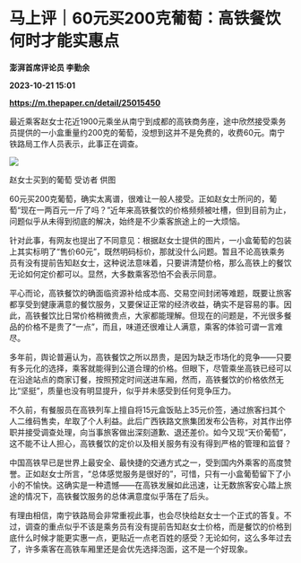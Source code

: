 # 马上评｜60元买200克葡萄：高铁餐饮何时才能实惠点
**澎湃首席评论员 李勤余**

**2023-10-21 15:01**

**https://m.thepaper.cn/detail/25015450**

最近乘客赵女士花近1900元乘坐从南宁到成都的高铁商务座，途中欣然接受乘务员提供的一小盒重量约200克的葡萄，没想到这并不是免费的，收费60元。南宁铁路局工作人员表示，此事正在调查。

![](https://imagecloud.thepaper.cn/thepaper/image/275/93/0.jpg)

赵女士买到的葡萄 受访者 供图

60元买200克葡萄，确实太离谱，很难让一般人接受。正如赵女士所问的，葡萄“现在一两百元一斤了吗？”近年来高铁餐饮的价格频频被吐槽，但到目前为止，问题似乎从未得到彻底的解决，始终是不少乘客旅途上的一大烦恼。

针对此事，有网友也提出了不同意见：根据赵女士提供的图片，一小盒葡萄的包装上其实标明了“售价60元”，既然明码标价，那就没什么问题。暂且不论高铁乘务员有没有提前告知赵女士，这种说法意味着，只要讲清楚价格，那么高铁上的餐饮无论如何定价都可以。显然，大多数乘客恐怕不会表示同意。

平心而论，高铁餐饮的确面临资源补给成本高、交易空间封闭等难题，既要让旅客都享受到健康满意的餐饮服务，又要保证正常的经济收益，确实不是容易的事。因此，高铁餐饮比日常价格稍微贵点，大家都能理解。但现在的问题是，不光很多餐品的价格不是贵了“一点”，而且，味道还很难让人满意，乘客的体验可谓一言难尽。

多年前，舆论普遍认为，高铁餐饮之所以昂贵，是因为缺乏市场化的竞争——只要有多元化的选择，乘客就能得到公道合理的价格。但眼下，尽管乘坐高铁已经可以在沿途站点的商家订餐，按照预定时间送进车厢，然而，高铁餐饮的价格依然无比“坚挺”，质量也没有明显提升，似乎并未感受到任何竞争压力。

不久前，有餐服员在高铁列车上擅自将15元盒饭贴上35元价签，通过旅客扫其个人二维码售卖，牟取了个人利益。此后广西铁路文旅集团发布公告称，对其作出停职并接受调查处理，向当事旅客做出深刻道歉、退还差价。如今又现“天价葡萄”，这不能不让人担心，高铁餐饮的定价以及相关服务有没有得到严格的管理和监督？

中国高铁早已是世界上最安全、最快捷的交通方式之一，受到国内外乘客的高度赞誉。正如赵女士所言，“总体感觉服务是很好的”，可惜，只有一小盒葡萄留下了小小的不愉快。这确实是一种遗憾——在高铁发展如此迅速，让无数旅客安心踏上旅途的情况下，高铁餐饮服务的总体满意度似乎落在了后头。

有理由相信，南宁铁路局会非常重视此事，也会尽快给赵女士一个正式的答复。不过，调查的重点似乎不该是乘务员有没有提前告知赵女士价格，而是餐饮的价格到底什么时候才能更实惠一点，更贴近一点老百姓的感受？无论如何，这么多年过去了，许多乘客在高铁车厢里还是会优先选择泡面，这不是一个好现象。